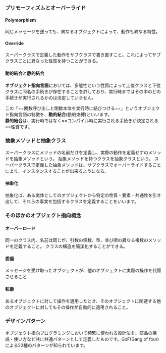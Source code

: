 ### プリモーフィズムとオーバーライド
#### Polymorphism
同じメッセージを送っても、異なるオブジェクトによって、動作も異なる特性。

#### Override
スーパークラスで定義した動作をサブクラスで書き直すこと。これによってサブクラスごとに異なった性質を持つことができる。

#### 動的結合と静的結合
**オブジェクト指向言語**においては、多態性という性質によって上位クラスと下位クラスに同名の手続きが存在することを許しており、実行時まではその中のどの手続きが実行されるかのは決定していません。  
  
この「==関数呼び出しと関数本体を実行時に結びつける==」というオブジェクト指向言語の特徴を、**動的結合**(動的束縛)といいます。  
**静的結合**は、実行時ではなく==コンパイル時に実行される手続きが決定される==性質です。

### 抽象メソッドと抽象クラス
スーパークラスにメソッドの名前だけを定義し、実際の動作を定義せずのメソッドを抽象メソッドという。
抽象メソッドを持つクラスを抽象クラスという。
スーパークラスで定義した抽象メソッドは、サブクラスでオーバーライドすることにより、インスタンスすることが出来るようになる。

#### 抽象化
抽象化は、ある実体としてのオブジェクトから特定の性質・要素・共通性を引き出して、それらの事実を包括するクラスを定義することをいいます。

### そのほかのオブジェクト指向概念

#### オーバーロード
同一のクラス内、名前は同じが、引数の個数、型、並び順の異なる複数のメソッドを定義すること。
クラスの構造を簡潔化することができる。

#### 委譲
メッセージを受け取ったオブジェクトが、他のオブジェクトに実際の操作を代替させること

#### 転搬
あるオブジェクトに対して操作を適用したとき、そのオブジェクトに関連する他のオブジェクトに対してもその操作が自動的に適用されること。

### デザインパターン
オブジェクト指向プログラミングにおいて頻繁に使われる設計法を、部品の構成・使い方など共に共通パターンとして定義したものです。GoF(Gang of four)による23種のパターンが知られています。